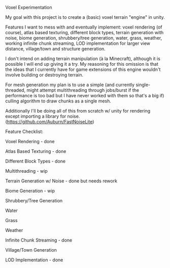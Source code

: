 Voxel Experimentation

My goal with this project is to create a (basic) voxel terrain "engine" in unity. 

Features I want to mess with and eventually implement: voxel rendering (of course), atlas based texturing, different block types, terrain generation with noise, biome generation, shrubbery/tree generation, water, grass, weather, working infinite chunk streaming, LOD implementation for larger view distance, village/town and structure generation.

I don't intend on adding terrain manipulation (à la Minecraft), although it is possible I will end up giving it a try. My reasoning for this omission is that the ideas that I currently have for game extensions of this engine wouldn't involve building or destroying terrain.

For mesh generation my plan is to use a simple (and currently single-threaded, might attempt multithreading through jobs/burst if the performance is too bad but I have never worked with them so that's a big if) culling algorithm to draw chunks as a single mesh.

Additionally I'll be doing all of this from scratch w/ unity for rendering except importing a library for noise. (https://github.com/Auburn/FastNoiseLite)


Feature Checklist:

Voxel Rendering - done

Atlas Based Texturing - done

Different Block Types - done

Multithreading - wip

Terrain Generation w/ Noise - done but needs rework

Biome Generation - wip

Shrubbery/Tree Generation

Water

Grass

Weather

Infinite Chunk Streaming - done

Village/Town Generation

LOD Implementation - done
